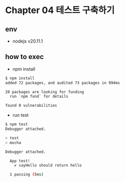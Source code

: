 # Chapter 04 테스트 구축하기

## env

- nodejs v20.11.1

## how to exec

- npm install

```sh
$ npm install
added 72 packages, and audited 73 packages in 994ms

20 packages are looking for funding
  run `npm fund` for details

found 0 vulnerabilities
```

- run test

```sh
$ npm test
Debugger attached.

> test
> mocha

Debugger attached.

  App test!
    ✔ sayHello should return hello

  1 passing (5ms)
```
